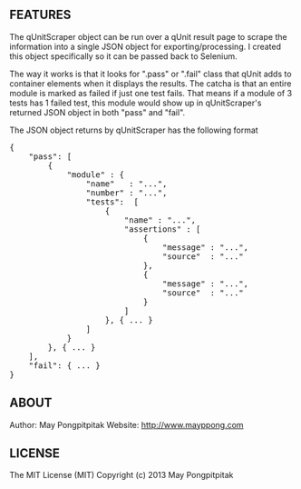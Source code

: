 ## FEATURES

The qUnitScraper object can be run over a qUnit result page to scrape the information into a single JSON object for exporting/processing. I created this object specifically so it can be passed back to Selenium.

The way it works is that it looks for ".pass" or ".fail" class that qUnit adds to container elements when it displays the results. The catcha is that an entire module is marked as failed if just one test fails. That means if a module of 3 tests has 1 failed test, this module would show up in qUnitScraper's returned JSON object in both "pass" and "fail".

The JSON object returns by qUnitScraper has the following format
<pre>{
	"pass": [
		{
			"module" : {
				"name"   : "...",
				"number" : "...",
				"tests":  [
					{
						"name" : "...",
						"assertions" : [
							{
								"message" : "...",
								"source"  : "..."
							},
							{
								"message" : "...",
								"source"  : "..."
							}
						]
					}, { ... }
				]
			}
		}, { ... }
	],
	"fail": { ... }
}</pre>


## ABOUT

Author:  May Pongpitpitak
Website: http://www.mayppong.com


## LICENSE

The MIT License (MIT)
Copyright (c) 2013 May Pongpitpitak

